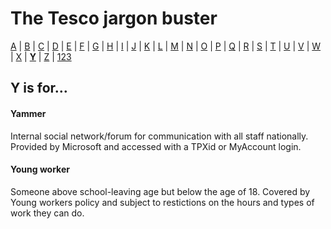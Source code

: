 # The Tesco jargon buster

[A](a.md) | [B](b.md) | [C](c.md) | [D](d.md) | [E](e.md) | [F](f.md) | [G](g.md) | [H](h.md) | [I](i.md) | [J](j.md) | [K](k.md) | [L](l.md) | [M](m.md) | [N](n.md) | [O](o.md) | [P](p.md) | [Q](q.md) | [R](r.md) | [S](s.md) | [T](t.md) | [U](u.md) | [V](v.md) | [W](w.md) | [X](x.md) | [**Y**](y.md) | [Z](z.md) | [123](123.md)

## Y is for…

#### Yammer
Internal social network/forum for communication with all staff nationally. Provided by Microsoft and accessed with a TPXid or MyAccount login.

#### Young worker
Someone above school-leaving age but below the age of 18. Covered by Young workers policy and subject to restictions on the hours and types of work they can do. 
